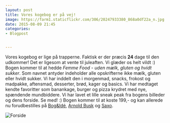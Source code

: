 ```yaml
---
layout: post
title: Vores kogebog er på vej! 
image: https://farm1.staticflickr.com/306/20247933380_868a0df22a_n.jpg
date: 2015-08-09 21:45
categories:
- Blogpost


---
```


Vores kogebog er lige på trapperne. Faktisk er der præcis **24** dage til den udkommer! Det er ligesom at vente til juleaften. Vi glæder os helt vildt :) Bogen kommer til at hedde *Femme Food - uden mælk, gluten og hvidt sukker*. Som navnet antyder indeholder alle opskrifterne ikke mælk, gluten eller hvidt sukker. Vi har inddelt den i morgenmad, snacks, frokost og madpakke, aftensmad, desserter, brød, kager og basics. Vi har medtaget kendte favoritter som banankage, burger og pizza krydret med nye, spændende mundbiddere. Vi har lavet et lille sneak peak fra bogens billeder og dens forside. Se med! :) Bogen kommer til at koste 199,- og kan allerede nu forudbestilles på [Bog&Idé](http://www.bog-ide.dk/mad,-vin/kogeboeger/annika-methmann-christensen,-winnie-methmann-christensen/femme-food-uden-maelk,-gluten-og-hvidt-sukker/p-344857/#!344858?utm_source=pricerunner&utm_medium=cpc&utm_campaign=pricerunner), [Arnold Busk](http://www.arnoldbusck.dk/boeger/kogeboeger/femme-food-uden-maelk-gluten-og-hvidt-sukker) og [Saxo](https://www.saxo.com/dk/femme-food-uden-maelk-gluten-og-hvidt-sukker_annika-methmann-christensen-winnie-methmann-christensen_indbundet_9788711457856).

![Forside](https://farm1.staticflickr.com/306/20247933380_868a0df22a_z.jpg) 

















